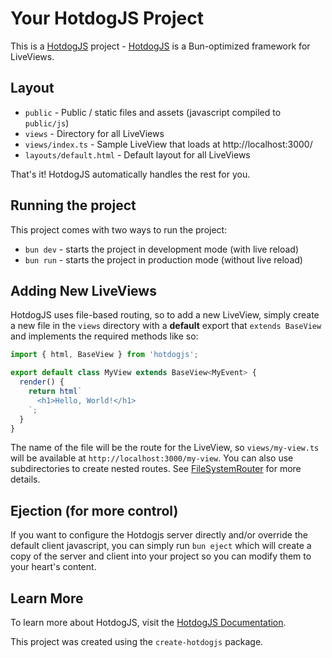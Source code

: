 # Your HotdogJS Project

This is a [HotdogJS](https://hotdogjs.com) project - [HotdogJS](https://hotdogjs.com) is a Bun-optimized framework for LiveViews.

## Layout
 * `public` - Public / static files and assets (javascript compiled to `public/js`)
 * `views` - Directory for all LiveViews
 * `views/index.ts` - Sample LiveView that loads at http://localhost:3000/
 * `layouts/default.html` - Default layout for all LiveViews

That's it! HotdogJS automatically handles the rest for you.

## Running the project
This project comes with two ways to run the project:
 * `bun dev` - starts the project in development mode (with live reload)
 * `bun run` - starts the project in production mode (without live reload)


## Adding New LiveViews
HotdogJS uses file-based routing, so to add a new LiveView, simply create a new file in the `views` directory with a **default** export that `extends BaseView` and implements the required methods like so:

```typescript
import { html, BaseView } from 'hotdogjs';

export default class MyView extends BaseView<MyEvent> {
  render() {
    return html`
      <h1>Hello, World!</h1>
    `;
  }
}
```

The name of the file will be the route for the LiveView, so `views/my-view.ts` will be available at `http://localhost:3000/my-view`.  You can also use subdirectories to create nested routes. See [FileSystemRouter](https://bun.sh/docs/api/file-system-router) for more details.

## Ejection (for more control)
If you want to configure the Hotdogjs server directly and/or override the default client javascript, you can simply run `bun eject` which will create a copy of the server and client into your project so you can modify them to your heart's content.

## Learn More
To learn more about HotdogJS, visit the [HotdogJS Documentation](https://hotdogjs.com).

This project was created using the `create-hotdogjs` package.

